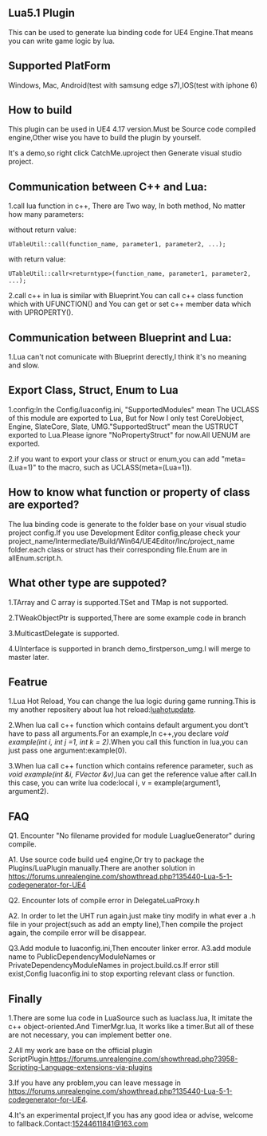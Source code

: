 
## Lua5.1 Plugin
This can be used to generate lua binding code for UE4 Engine.That means you can write game logic by lua.
## Supported PlatForm
Windows, Mac, Android(test with samsung edge s7),IOS(test with iphone 6)
## How to build
This plugin can be used in UE4 4.17 version.Must be Source code compiled engine,Other wise you have to build the plugin by yourself.

It's a demo,so right click CatchMe.uproject then Generate visual studio project.

## Communication between C++ and Lua:  

1.call lua function in c++, There are Two way, In both method, No matter how many parameters:

  without return value:

  ```
  UTableUtil::call(function_name, parameter1, parameter2, ...);
  ```

  with return value:

  ```
  UTableUtil::callr<returntype>(function_name, parameter1, parameter2, ...);
```

2.call c++ in lua is similar with Blueprint.You can call c++ class function which with UFUNCTION() and You can get or set c++ member data which with UPROPERTY().

## Communication between Blueprint and Lua:
1.Lua can't not comunicate with Blueprint derectly,I think it's no meaning and slow.

## Export Class, Struct, Enum to Lua

1.config:In the Config/luaconfig.ini, "SupportedModules" mean The UCLASS of this module are exported to Lua, But for Now I only test CoreUobject, Engine, SlateCore, Slate, UMG."SupportedStruct" mean the USTRUCT exported to Lua.Please ignore "NoPropertyStruct" for now.All UENUM are exported.

2.if you want to export your class or struct or enum,you can add "meta=(Lua=1)" to the macro, such as UCLASS(meta=(Lua=1)).
## How to know what function or property of class are exported?
The lua binding code is generate to the folder base on your visual studio project config.If you use Development Editor config,please check your project_name/Intermediate/Build/Win64/UE4Editor/Inc/project_name folder.each class or struct has their corresponding file.Enum are in allEnum.script.h.

## What other type are suppoted?

1.TArray and C array is supported.TSet and TMap is not supported.

2.TWeakObjectPtr is supported,There are some example code in branch 

3.MulticastDelegate is supported.

4.UInterface is supported in branch demo_firstperson_umg.I will merge to master later.

## Featrue

1.Lua Hot Reload, You can change the lua logic during game running.This is my another repositery about lua hot reload:[luahotupdate](https://github.com/asqbtcupid/lua_hotupdate).

2.When lua call c++ function which contains default argument.you dont't have to pass all arguments.For an example,In c++,you declare _void example(int i, int j =1, int k = 2)_.When you call this function in lua,you can just pass one argument:example(0).

3.When lua call c++ function which contains reference parameter, such as _void example(int &i, FVector &v)_,lua can get the reference value after call.In this case, you can write lua code:local i, v = example(argument1, argument2).

## FAQ
Q1. Encounter "No filename provided for module LuaglueGenerator" during compile.

A1. Use source code build ue4 engine,Or try to package the Plugins/LuaPlugin manually.There are another solution in 	 https://forums.unrealengine.com/showthread.php?135440-Lua-5-1-codegenerator-for-UE4

Q2. Encounter lots of compile error in DelegateLuaProxy.h

A2. In order to let the UHT run again.just make tiny modify in what ever a .h file in your project(such as add an empty line),Then compile the project again, the compile error will be disappear.

Q3.Add module to luaconfig.ini,Then encouter linker error.
A3.add module name to PublicDependencyModuleNames or PrivateDependencyModuleNames in project.build.cs.If error still exist,Config luaconfig.ini to stop exporting relevant class or function.
## Finally
1.There are some lua code in LuaSource such as luaclass.lua, It imitate the c++ object-oriented.And TimerMgr.lua, It works like a timer.But all of these are not necessary, you can implement better one.  

2.All my work are base on the official plugin ScriptPlugin.https://forums.unrealengine.com/showthread.php?3958-Scripting-Language-extensions-via-plugins

3.If you have any problem,you can leave message in https://forums.unrealengine.com/showthread.php?135440-Lua-5-1-codegenerator-for-UE4.

4.It's an experimental project,If you has any good idea or advise, welcome to fallback.Contact:15244611841@163.com
